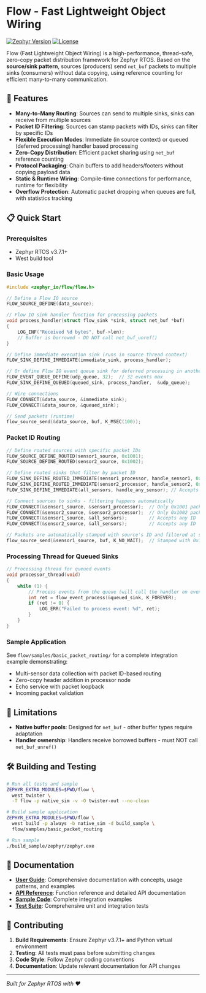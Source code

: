 # Flow - Fast Lightweight Object Wiring

[![Zephyr Version](https://img.shields.io/badge/zephyr-v3.7.1-blue)](https://github.com/zephyrproject-rtos/zephyr)
[![License](https://img.shields.io/badge/license-Apache%202.0-green)](LICENSE)

Flow (Fast Lightweight Object Wiring) is a high-performance, thread-safe, zero-copy packet distribution framework for Zephyr RTOS. Based on the **source/sink pattern**, sources (producers) send `net_buf` packets to multiple sinks (consumers) without data copying, using reference counting for efficient many-to-many communication.

## 🚀 Features

- **Many-to-Many Routing**: Sources can send to multiple sinks, sinks can receive from multiple sources
- **Packet ID Filtering**: Sources can stamp packets with IDs, sinks can filter by specific IDs
- **Flexible Execution Modes**: Immediate (in source context) or queued (deferred processing) handler based processing
- **Zero-Copy Distribution**: Efficient packet sharing using `net_buf` reference counting
- **Protocol Packaging**: Chain buffers to add headers/footers without copying payload data
- **Static & Runtime Wiring**: Compile-time connections for performance, runtime for flexibility
- **Overflow Protection**: Automatic packet dropping when queues are full, with statistics tracking

## 📋 Quick Start

### Prerequisites

- Zephyr RTOS v3.7.1+
- West build tool

### Basic Usage

```c
#include <zephyr_io/flow/flow.h>

// Define a Flow IO source
FLOW_SOURCE_DEFINE(data_source);

// Flow IO sink handler function for processing packets
void process_handler(struct flow_sink *sink, struct net_buf *buf)
{
    LOG_INF("Received %d bytes", buf->len);
    // Buffer is borrowed - DO NOT call net_buf_unref()
}

// Define immediate execution sink (runs in source thread context)
FLOW_SINK_DEFINE_IMMEDIATE(immediate_sink, process_handler);

// Or define Flow IO event queue sink for deferred processing in another thread
FLOW_EVENT_QUEUE_DEFINE(udp_queue, 32);  // 32 events max
FLOW_SINK_DEFINE_QUEUED(queued_sink, process_handler,  &udp_queue);

// Wire connections
FLOW_CONNECT(&data_source, &immediate_sink);
FLOW_CONNECT(&data_source, &queued_sink);

// Send packets (runtime)
flow_source_send(&data_source, buf, K_MSEC(100));
```

### Packet ID Routing

```c
// Define routed sources with specific packet IDs
FLOW_SOURCE_DEFINE_ROUTED(sensor1_source, 0x1001);
FLOW_SOURCE_DEFINE_ROUTED(sensor2_source, 0x1002);

// Define routed sinks that filter by packet ID
FLOW_SINK_DEFINE_ROUTED_IMMEDIATE(sensor1_processor, handle_sensor1, 0x1001);
FLOW_SINK_DEFINE_ROUTED_IMMEDIATE(sensor2_processor, handle_sensor2, 0x1002);
FLOW_SINK_DEFINE_IMMEDIATE(all_sensors, handle_any_sensor); // Accepts all IDs

// Connect sources to sinks - filtering happens automatically
FLOW_CONNECT(&sensor1_source, &sensor1_processor);  // Only 0x1001 packets
FLOW_CONNECT(&sensor2_source, &sensor2_processor);  // Only 0x1002 packets
FLOW_CONNECT(&sensor1_source, &all_sensors);        // Accepts any ID
FLOW_CONNECT(&sensor2_source, &all_sensors);        // Accepts any ID

// Packets are automatically stamped with source's ID and filtered at sinks
flow_source_send(&sensor1_source, buf, K_NO_WAIT);  // Stamped with 0x1001
```

### Processing Thread for Queued Sinks

```c
// Processing thread for queued events
void processor_thread(void)
{
    while (1) {
        // Process events from the queue (will call the handler on event)
        int ret = flow_event_process(&queued_sink, K_FOREVER);
        if (ret != 0) {
            LOG_ERR("Failed to process event: %d", ret);
        }
    }
}
```

### Sample Application

See `flow/samples/basic_packet_routing/` for a complete integration example demonstrating:
- Multi-sensor data collection with packet ID-based routing
- Zero-copy header addition in processor node
- Echo service with packet loopback
- Incoming packet validation

## 🚧 Limitations

- **Native buffer pools**: Designed for `net_buf` - other buffer types require adaptation
- **Handler ownership**: Handlers receive borrowed buffers - must NOT call `net_buf_unref()`

## 🛠️ Building and Testing

```bash
# Run all tests and sample
ZEPHYR_EXTRA_MODULES=$PWD/flow \
  west twister \
  -T flow -p native_sim -v -O twister-out --no-clean

# Build sample application
ZEPHYR_EXTRA_MODULES=$PWD/flow \
  west build -p always -b native_sim -d build_sample \
  flow/samples/basic_packet_routing

# Run sample
./build_sample/zephyr/zephyr.exe
```

## 📖 Documentation

- **[User Guide](flow/doc/index.rst)**: Comprehensive documentation with concepts, usage patterns, and examples
- **[API Reference](flow/include/zephyr_io/flow/flow.h)**: Function reference and detailed API documentation
- **[Sample Code](flow/samples/)**: Complete integration examples
- **[Test Suite](flow/tests/)**: Comprehensive unit and integration tests

## 🤝 Contributing

1. **Build Requirements**: Ensure Zephyr v3.7.1+ and Python virtual environment
2. **Testing**: All tests must pass before submitting changes
3. **Code Style**: Follow Zephyr coding conventions
4. **Documentation**: Update relevant documentation for API changes

---

*Built for Zephyr RTOS with ❤️*